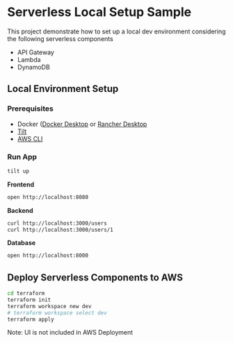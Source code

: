# Serverless Local Setup Sample

This project demonstrate how to set up a local dev environment considering the following serverless components

- API Gateway
- Lambda
- DynamoDB

## Local Environment Setup

### Prerequisites

- Docker ([Docker Desktop](https://www.docker.com/) or [Rancher Desktop](https://rancherdesktop.io)
- [Tilt](https://tilt.dev/)
- [AWS CLI](https://aws.amazon.com/cli/)

### Run App

```bash
tilt up
```

**Frontend**

```bash
open http://localhost:8080
```

**Backend**

```bash
curl http://localhost:3000/users
curl http://localhost:3000/users/1
```

**Database**

```bash
open http://localhost:8000
```

## Deploy Serverless Components to AWS

```bash
cd terraform
terraform init
terraform workspace new dev
# terraform workspace select dev
terraform apply
```

Note: UI is not included in AWS Deployment
